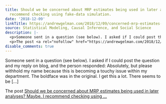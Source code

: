 ```yaml
---
title: Should we be concerned about MRP estimates being used in later analyses?  Maybe.  I
  recommend checking using fake-data simulation.
date: '2018-12-09'
linkTitle: https://andrewgelman.com/2018/12/09/concerned-mrp-estimates-used-later-analyses-maybe-recommend-checking-using-fake-data-simulation/
source: Statistical Modeling, Causal Inference, and Social Science
description: |-
  <p>Someone sent in a question (see below). I asked if I could post the question and my reply on blog, and the person responded: Absolutely, but please withhold my name because this is becoming a touchy issue within my department. The boldface was in the original. I get this a lot. There seems to be [&#8230;]</p>
  <p>The post <a rel="nofollow" href="https://andrewgelman.com/2018/12/09/concerned-mrp-estimates-used-later-analyses-maybe-recommend-checking-using-fake-data-simulation/">Should we be concerned about MRP estimates being used in later analyses? Maybe. I recommend checking using ...
disable_comments: true
---
```

<p>Someone sent in a question (see below). I asked if I could post the question and my reply on blog, and the person responded: Absolutely, but please withhold my name because this is becoming a touchy issue within my department. The boldface was in the original. I get this a lot. There seems to be [&#8230;]</p>
<p>The post <a rel="nofollow" href="https://andrewgelman.com/2018/12/09/concerned-mrp-estimates-used-later-analyses-maybe-recommend-checking-using-fake-data-simulation/">Should we be concerned about MRP estimates being used in later analyses? Maybe. I recommend checking using ...